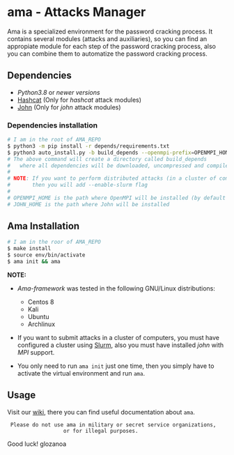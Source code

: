 # ama - Attacks Manager

Ama is a specialized environment for the password cracking process. It contains several modules (attacks and auxiliaries), so you can find an appropiate module for each step of the password cracking process, also you can combine them to automatize the password cracking process.

## Dependencies
* *Python3.8* or *newer versions*
* [Hashcat](https://hashcat.net/hashcat/) (Only for *hashcat* attack modules)
* [John](https://github.com/openwall/john) (Only for *john* attack modules)

### Dependencies installation
```bash
# I am in the root of AMA_REPO
$ python3 -m pip install -r depends/requirements.txt
$ python3 auto_install.py -b build_depends --openmpi-prefix=OPENMPI_HOME --john-prefix=JOHN_HOME
# The above command will create a directory called build_depends 
#   where all dependencies will be downloaded, uncompressed and compiled
#
# NOTE: If you want to perform distributed attacks (in a cluster of computers), 
#       then you will add --enable-slurm flag
#
# OPENMPI_HOME is the path where OpenMPI will be installed (by default /usr/local/openmpi)
# JOHN_HOME is the path where John will be installed
```

## Ama Installation
```bash
# I am in the roor of AMA_REPO
$ make install
$ source env/bin/activate
$ ama init && ama
```

**NOTE:**  
* *Ama-framework* was tested in the following GNU/Linux distributions:
     * Centos 8
     * Kali
     * Ubuntu
     * Archlinux
     
* If you want to submit attacks in a cluster of computers, you must have configured a cluster using [Slurm](https://slurm.schedmd.com/overview.html), also you must have installed *john* with *MPI* support.
* You only need to run `ama init` just one time, then you simply have to activate the virtual environment and run `ama`.

## Usage
Visit our [wiki](https://github.com/fpolit/ama-framework/wiki), there you can find useful documentation about `ama`.  



     Please do not use ama in military or secret service organizations,
                      or for illegal purposes.



Good luck!
glozanoa
